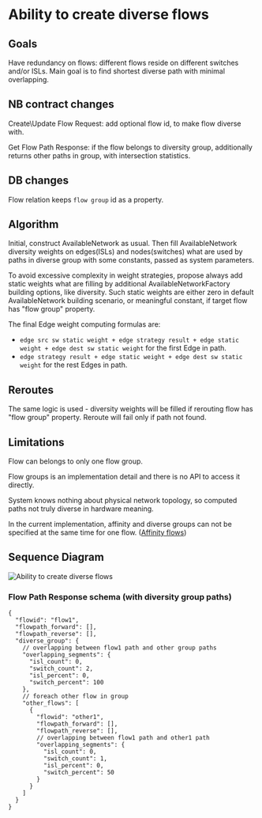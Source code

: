 # Ability to create diverse flows

## Goals
Have redundancy on flows: different flows reside on different switches and/or ISLs.
Main goal is to find shortest diverse path with minimal overlapping.

## NB contract changes
Create\Update Flow Request: add optional flow id, to make flow diverse with.

Get Flow Path Response: if the flow belongs to diversity group, additionally returns other paths in group, with intersection statistics.

## DB changes
Flow relation keeps `flow group` id as a property.

## Algorithm
Initial, construct AvailableNetwork as usual.
Then fill AvailableNetwork diversity weights on edges(ISLs) and nodes(switches) what are used by paths in diverse group with some constants, passed as system parameters.

To avoid excessive complexity in weight strategies, propose always add static weights what are filling by additional AvailableNetworkFactory building options, like diversity.
Such static weights are either zero in default AvailableNetwork building scenario, or meaningful constant, if target flow has "flow group" property.

The final Edge weight computing formulas are: 
- `edge src sw static weight + edge strategy result + edge static weight + edge dest sw static weight` for the first Edge in path.
- `edge strategy result + edge static weight + edge dest sw static weight` for the rest Edges in path.

## Reroutes
The same logic is used - diversity weights will be filled if rerouting flow has "flow group" property.
Reroute will fail only if path not found.

## Limitations
Flow can belongs to only one flow group.

Flow groups is an implementation detail and there is no API to access it directly.

System knows nothing about physical network topology, so computed paths not truly diverse in hardware meaning.

In the current implementation, affinity and diverse groups can not be specified at the same time for one flow.
([Affinity flows](../pce-affinity-flows/pce-affinity-flows.md))

## Sequence Diagram
![Ability to create diverse flows](pce-diverse-flows-create.png)

### Flow Path Response schema (with diversity group paths)
```
{
  "flowid": "flow1",
  "flowpath_forward": [],
  "flowpath_reverse": [],
  "diverse_group": {
    // overlapping between flow1 path and other group paths
    "overlapping_segments": {
      "isl_count": 0,
      "switch_count": 2,
      "isl_percent": 0,
      "switch_percent": 100
    },
    // foreach other flow in group
    "other_flows": [
      {
        "flowid": "other1",
        "flowpath_forward": [],
        "flowpath_reverse": [],
        // overlapping between flow1 path and other1 path
        "overlapping_segments": {
          "isl_count": 0,
          "switch_count": 1,
          "isl_percent": 0,
          "switch_percent": 50
        }
      }
    ]
  }
}
```
